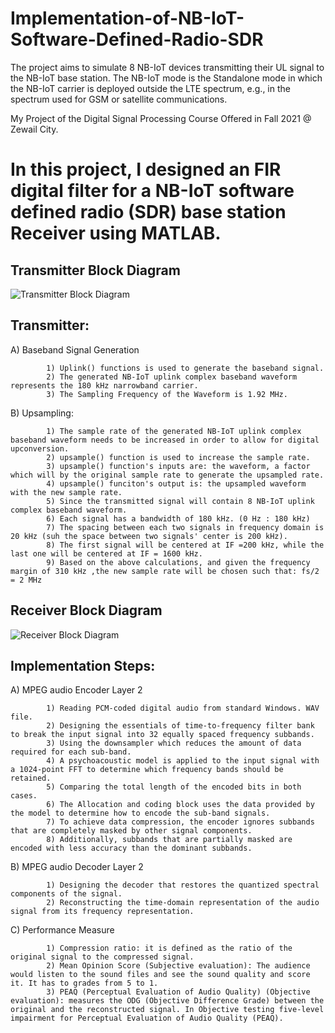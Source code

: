 # Implementation-of-NB-IoT-Software-Defined-Radio-SDR
The project aims to simulate 8 NB-IoT devices transmitting their UL signal to the NB-IoT base station. The NB-IoT mode is the Standalone mode in which the NB-IoT carrier is deployed outside the LTE spectrum, e.g., in the spectrum used for GSM or satellite communications.


My Project of the Digital Signal Processing Course Offered in Fall 2021 @ Zewail City.

In this project, I designed an FIR digital filter for a NB-IoT software defined radio (SDR) base station Receiver using MATLAB.
==================================================

## Transmitter Block Diagram <a name="Transmitter Block Diagram"></a>
![Transmitter Block Diagram](https://user-images.githubusercontent.com/58476343/220173214-f8e2fe8f-5dff-40a1-9988-98edfeac9e6b.png)



## Transmitter:
A) Baseband Signal Generation

            1) Uplink() functions is used to generate the baseband signal.
            2) The generated NB-IoT uplink complex baseband waveform represents the 180 kHz narrowband carrier.
            3) The Sampling Frequency of the Waveform is 1.92 MHz.

B) Upsampling:

            1) The sample rate of the generated NB-IoT uplink complex baseband waveform needs to be increased in order to allow for digital upconversion.
            2) upsample() function is used to increase the sample rate. 
            3) upsample() function's inputs are: the waveform, a factor which will by the original sample rate to generate the upsampled rate.
            4) upsample() funciton's output is: the upsampled waveform with the new sample rate.
            5) Since the transmitted signal will contain 8 NB-IoT uplink complex baseband waveform.
            6) Each signal has a bandwidth of 180 kHz. (0 Hz : 180 kHz)
            7) The spacing between each two signals in frequency domain is 20 kHz (suh the space between two signals' center is 200 kHz).
            8) The first signal will be centered at IF =200 kHz, while the last one will be centered at IF = 1600 kHz.
            9) Based on the above calculations, and given the frequency margin of 310 kHz ,the new sample rate will be chosen such that: fs/2 = 2 MHz
                                                                      

   


## Receiver Block Diagram <a name="Receiver Block Diagram"></a>

![Receiver Block Diagram](https://user-images.githubusercontent.com/58476343/220173238-3c739147-a904-4276-9461-36a84f1439cf.png)


## Implementation Steps:

A) MPEG audio Encoder Layer 2

            1) Reading PCM-coded digital audio from standard Windows. WAV file.
            2) Designing the essentials of time-to-frequency filter bank to break the input signal into 32 equally spaced frequency subbands.
            3) Using the downsampler which reduces the amount of data required for each sub-band. 
            4) A psychoacoustic model is applied to the input signal with a 1024-point FFT to determine which frequency bands should be retained. 
            5) Comparing the total length of the encoded bits in both cases. 
            6) The Allocation and coding block uses the data provided by the model to determine how to encode the sub-band signals. 
            7) To achieve data compression, the encoder ignores subbands that are completely masked by other signal components.
            8) Additionally, subbands that are partially masked are encoded with less accuracy than the dominant subbands.

B) MPEG audio Decoder Layer 2

            1) Designing the decoder that restores the quantized spectral components of the signal.
            2) Reconstructing the time-domain representation of the audio signal from its frequency representation.
            
C) Performance Measure

            1) Compression ratio: it is defined as the ratio of the original signal to the compressed signal.
            2) Mean Opinion Score (Subjective evaluation): The audience would listen to the sound files and see the sound quality and score it. It has to grades from 5 to 1. 
            3) PEAQ (Perceptual Evaluation of Audio Quality) (Objective evaluation): measures the ODG (Objective Difference Grade) between the original and the reconstructed signal. In Objective testing five-level impairment for Perceptual Evaluation of Audio Quality (PEAQ).
